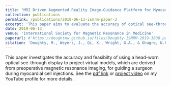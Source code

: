 ```yaml
---
title: "MRI Driven Augmented Reality Image-Guidance Platform for Myocardial Cell Delivery"
collection: publications
permalink: /publications/2019-06-13-ismrm-paper-3
excerpt: 'This paper aims to evaluate the accuracy of optical see-through head-mounted displays for displaying preoperative image data and guiding surgery.'
date: 2019-06-13
venue: 'International Society for Magnetic Resonance in Medicine'
paperurl: #'https://doughtmw.github.io/files/Doughty-ISMRM-2019-3836.pdf'
citation: 'Doughty, M., Weyers, J., Qi, X., Wright, G.A., & Ghugre, N.R. (2019). &quot;MRI Driven Augmented Reality Image-Guidance Platform for Myocardial Cell Delivery.&quot; <i>ISMRM</i>.'
---
```

This paper investigates the accuracy and feasibilty of using a head-worn optical see-through display to project virtual models, which are derived from preoperative magnetic resonance imaging, for guiding a surgeon during myocardial cell injections. See the [pdf link](https://doughtmw.github.io/files/Doughty-ISMRM-2019-3836.pdf) or [project video](https://youtu.be/UAP3OXRqL0o) on my YouTube profile for more details.
